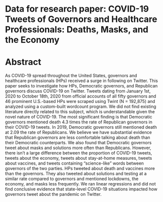 # Data for research paper: COVID-19 Tweets of Governors and Healthcare Professionals: Deaths, Masks, and the Economy

# Abstract
As COVID-19 spread throughout the United States, governors and healthcare professionals (HPs) received a surge in following on Twitter. This paper seeks to investigate how HPs, Democratic governors, and Republican governors discuss COVID-19 on Twitter. Tweets dating from January 1st, 2020 to October 18th, 2020 from official accounts of all fifty governors and 46 prominent U.S.-based HPs were scraped using Twint (N = 192,875) and analyzed using a custom-built wordcount program. We did not find existing literature directly related to this subject, which is understandable given the novel nature of COVID-19.
The most significant finding is that Democratic governors mentioned death 4.3 times the rate of Republican governors in their COVID-19 tweets. In 2019, Democratic governors still mentioned death at 2.09 the rate of Republicans. We believe we have substantial evidence that Republican governors are less comfortable talking about death than their Democratic counterparts.
We also found that Democratic governors tweet about masks and solutions more often than Republicans. However, there isn’t a large difference between the proportion of COVID-19 tweets, tweets about the economy, tweets about stay-at-home measures, tweets about vaccines, and tweets containing “science-like” words between governors of the two parties. 
HPs tweeted about death and vaccines more than the governors. They also tweeted about solutions and testing at a similar rate compared to governors and mentioned lockdowns, the economy, and masks less frequently. We ran linear regressions and did not find conclusive evidence that state-level COVID-19 situations impacted how governors tweet about the pandemic on Twitter.
